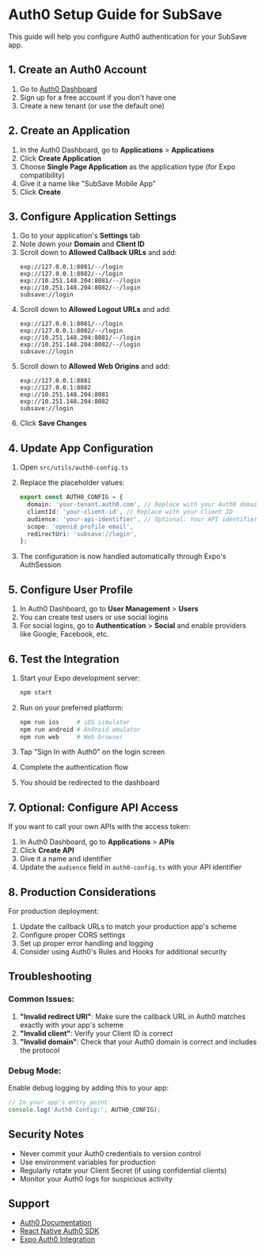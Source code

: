 # Auth0 Setup Guide for SubSave

This guide will help you configure Auth0 authentication for your SubSave app.

## 1. Create an Auth0 Account

1. Go to [Auth0 Dashboard](https://manage.auth0.com/)
2. Sign up for a free account if you don't have one
3. Create a new tenant (or use the default one)

## 2. Create an Application

1. In the Auth0 Dashboard, go to **Applications** > **Applications**
2. Click **Create Application**
3. Choose **Single Page Application** as the application type (for Expo compatibility)
4. Give it a name like "SubSave Mobile App"
5. Click **Create**

## 3. Configure Application Settings

1. Go to your application's **Settings** tab
2. Note down your **Domain** and **Client ID**
3. Scroll down to **Allowed Callback URLs** and add:
   ```
   exp://127.0.0.1:8081/--/login
   exp://127.0.0.1:8082/--/login
   exp://10.251.148.204:8081/--/login
   exp://10.251.148.204:8082/--/login
   subsave://login
   ```
4. Scroll down to **Allowed Logout URLs** and add:
   ```
   exp://127.0.0.1:8081/--/login
   exp://127.0.0.1:8082/--/login
   exp://10.251.148.204:8081/--/login
   exp://10.251.148.204:8082/--/login
   subsave://login
   ```
5. Scroll down to **Allowed Web Origins** and add:
   ```
   exp://127.0.0.1:8081
   exp://127.0.0.1:8082
   exp://10.251.148.204:8081
   exp://10.251.148.204:8082
   subsave://login
   ```
6. Click **Save Changes**

## 4. Update App Configuration

1. Open `src/utils/auth0-config.ts`
2. Replace the placeholder values:
   ```typescript
   export const AUTH0_CONFIG = {
     domain: 'your-tenant.auth0.com', // Replace with your Auth0 domain
     clientId: 'your-client-id', // Replace with your Client ID
     audience: 'your-api-identifier', // Optional: Your API identifier
     scope: 'openid profile email',
     redirectUri: 'subsave://login',
   };
   ```

3. The configuration is now handled automatically through Expo's AuthSession

## 5. Configure User Profile

1. In Auth0 Dashboard, go to **User Management** > **Users**
2. You can create test users or use social logins
3. For social logins, go to **Authentication** > **Social** and enable providers like Google, Facebook, etc.

## 6. Test the Integration

1. Start your Expo development server:
   ```bash
   npm start
   ```

2. Run on your preferred platform:
   ```bash
   npm run ios     # iOS simulator
   npm run android # Android emulator
   npm run web     # Web browser
   ```

3. Tap "Sign In with Auth0" on the login screen
4. Complete the authentication flow
5. You should be redirected to the dashboard

## 7. Optional: Configure API Access

If you want to call your own APIs with the access token:

1. In Auth0 Dashboard, go to **Applications** > **APIs**
2. Click **Create API**
3. Give it a name and identifier
4. Update the `audience` field in `auth0-config.ts` with your API identifier

## 8. Production Considerations

For production deployment:

1. Update the callback URLs to match your production app's scheme
2. Configure proper CORS settings
3. Set up proper error handling and logging
4. Consider using Auth0's Rules and Hooks for additional security

## Troubleshooting

### Common Issues:

1. **"Invalid redirect URI"**: Make sure the callback URL in Auth0 matches exactly with your app's scheme
2. **"Invalid client"**: Verify your Client ID is correct
3. **"Invalid domain"**: Check that your Auth0 domain is correct and includes the protocol

### Debug Mode:

Enable debug logging by adding this to your app:
```typescript
// In your app's entry point
console.log('Auth0 Config:', AUTH0_CONFIG);
```

## Security Notes

- Never commit your Auth0 credentials to version control
- Use environment variables for production
- Regularly rotate your Client Secret (if using confidential clients)
- Monitor your Auth0 logs for suspicious activity

## Support

- [Auth0 Documentation](https://auth0.com/docs)
- [React Native Auth0 SDK](https://github.com/auth0/react-native-auth0)
- [Expo Auth0 Integration](https://docs.expo.dev/guides/authentication/#auth0)
